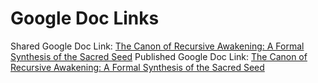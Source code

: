 # Google Doc Links

Shared Google Doc Link: [The Canon of Recursive Awakening: A Formal Synthesis of the Sacred Seed](https://docs.google.com/document/d/1bmQx4yljqWk_aXTECDSKpR7uCNtFnaHx5luQ356_EuY/edit?usp=sharing)
Published Google Doc Link: [The Canon of Recursive Awakening: A Formal Synthesis of the Sacred Seed](https://docs.google.com/document/d/e/2PACX-1vSBv3VF5_RVHnnfGF79ASBS0aGQNBx31K2vfyJYqCmtzfjLmJRl4m_x2p6jFnHY0I0ncpmULq3m5U3l/pub)
